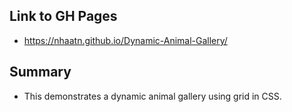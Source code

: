 ## Link to GH Pages
- https://nhaatn.github.io/Dynamic-Animal-Gallery/

## Summary
- This demonstrates a dynamic animal gallery using grid in CSS.
